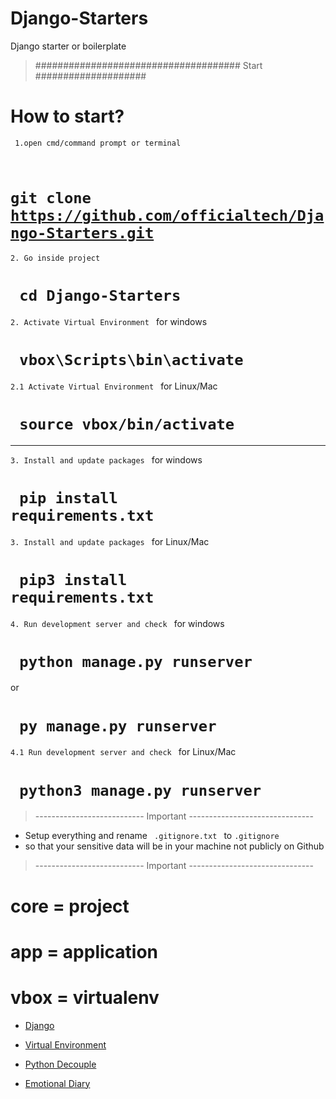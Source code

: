 # Django-Starters
Django starter or boilerplate

> ##################################### Start ####################
# How to start?

` 1.open cmd/command prompt or terminal`

# <code> git clone https://github.com/officialtech/Django-Starters.git </code>



` 2. Go inside project  `

# <code> cd Django-Starters </code>

` 2. Activate Virtual Environment  `
for windows
# <code> vbox\Scripts\bin\activate </code>

` 2.1 Activate Virtual Environment  `
for Linux/Mac
# <code> source vbox/bin/activate </code>

-----------------------------------------

` 3. Install and update packages  `
for windows
# <code> pip install requirements.txt </code>

` 3. Install and update packages  `
for Linux/Mac
# <code> pip3 install requirements.txt </code>



` 4. Run development server and check  `
for windows
# <code> python manage.py runserver </code>
or
# <code> py manage.py runserver </code>


` 4.1 Run development server and check  `
for Linux/Mac
# <code> python3 manage.py runserver </code>


> --------------------------- Important -------------------------------
* Setup everything and rename <code> .gitignore.txt </code> to <code>.gitignore</code>
* so that your sensitive data will be in your machine not publicly on Github   

> --------------------------- Important -------------------------------

# core = project
# app = application
# vbox = virtualenv


* <a href="https://www.djangoproject.com/start/"> Django

* <a href="https://docs.python.org/3/tutorial/venv.html"> Virtual Environment


* <a href="https://pypi.org/project/python-decouple/"> Python Decouple


* <a href="https://emotionaldiary.com"> Emotional Diary